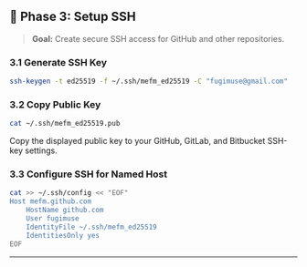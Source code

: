 ## 🔐 Phase 3: Setup SSH
> **Goal:** Create secure SSH access for GitHub and other repositories.

### 3.1 Generate SSH Key
```bash
ssh-keygen -t ed25519 -f ~/.ssh/mefm_ed25519 -C "fugimuse@gmail.com"
```

### 3.2 Copy Public Key
```bash
cat ~/.ssh/mefm_ed25519.pub
```
Copy the displayed public key to your GitHub, GitLab, and Bitbucket SSH-key settings.

### 3.3 Configure SSH for Named Host
```bash
cat >> ~/.ssh/config << "EOF"
Host mefm.github.com
    HostName github.com
    User fugimuse
    IdentityFile ~/.ssh/mefm_ed25519
    IdentitiesOnly yes
EOF
```

---

